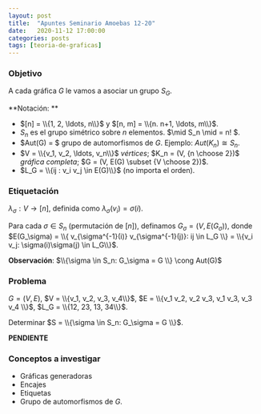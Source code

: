 ```yaml
---
layout: post
title:  "Apuntes Seminario Amoebas 12-20"
date:   2020-11-12 17:00:00
categories: posts
tags: [teoria-de-graficas]
---
```




### Objetivo

A cada gráfica $G$ le vamos a asociar un grupo $S_G$. 

**Notación: **

* $[n] = \\{1, 2, \ldots, n\\}$ y $[n, m] = \\{n. n+1, \ldots, m\\}$.
* $S_n$ es el grupo simétrico sobre $n$ elementos. $\mid S_n \mid = n! $.
* $Aut(G) = $ grupo de automorfismos de $G$. Ejemplo:  $Aut(K_n) \cong S_n$.
* $V = \\{v_1, v_2, \ldots, v_n\\}$ *vértices*; $K_n = (V, {n \choose 2})$ *gráfica completa*; $G = (V, E(G) \subset {V \choose 2})$.
* $L_G = \\{ij : v_i v_j \in E(G)\\}$ (no importa el orden).



### Etiquetación

$\lambda_\sigma: V \rightarrow [n]$, definida como  $\lambda_\sigma(v_i) = \sigma(i)$.

Para cada $\sigma \in S_n$ (permutación de $[n]$), definamos $G_\sigma = (V, E(G_\sigma))$, donde $E(G_\sigma) = \\{ v_{\sigma^{-1}(i)} v_{\sigma^{-1}(j)}: ij \in L_G \\} = \\{v_i v_j: \sigma(i)\sigma(j) \in L_G\\}$.

**Observación**: $\\{\sigma \in S_n: G_\sigma = G \\} \cong Aut(G)$


### Problema

$G = (V, E)$, $V = \\{v_1, v_2, v_3, v_4\\}$, $E = \\{v_1 v_2, v_2 v_3, v_1 v_3, v_3 v_4 \\}$, $L_G = \\{12, 23, 13, 34\\}$.

Determinar $S = \\{\sigma \in S_n: G_\sigma = G \\}$.

**PENDIENTE**

### Conceptos a investigar

* Gráficas generadoras
* Encajes
* Etiquetas
* Grupo de automorfismos de $G$.


